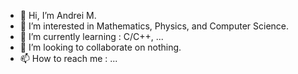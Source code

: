- 👋 Hi, I’m Andrei M.
- 👀 I’m interested in Mathematics, Physics, and Computer Science.
- 🌱 I’m currently learning : C/C++, ...
- 💞️ I’m looking to collaborate on nothing.
- 📫 How to reach me : ...

<!---
andreim-0/andreim-0 is a ✨ special ✨ repository because its `README.md` (this file) appears on your GitHub profile.
You can click the Preview link to take a look at your changes.
--->

